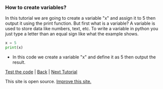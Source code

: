 ### How to create variables?

In this tutorial we are going to create a variable "x" and assign it to 5 then output it using the print function.
But first what is a variable?
A variable is used to store data like numbers, text, etc.
To write a variable in python you just type a letter than an equal sign like what the example shows.
```python
x = 5
print(x)
```
* In this code we create a variable "x" and define it as 5 then output the result.

[Test the code](./editor.html) | <a href="index.html">Back</a> | <a href="tutorial2">Next Tutorial</a>
<p>This site is open source. <a href="https://github.com/pytutorials/pytutorials.github.io/tree/main">Improve this site.</a></p>
